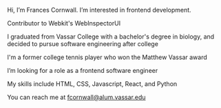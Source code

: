 Hi, I’m Frances Cornwall. I’m interested in frontend development.

Contributor to Webkit's WebInspectorUI

I graduated from Vassar College with a bachelor's degree in biology, and decided to pursue software engineering after college

I'm a former college tennis player who won the Matthew Vassar award

I’m looking for a role as a frontend software engineer

My skills include HTML, CSS, Javascript, React, and Python

You can reach me at fcornwall@alum.vassar.edu

<!---
francescorn/francescorn is a ✨ special ✨ repository because its `README.md` (this file) appears on your GitHub profile.
You can click the Preview link to take a look at your changes.
--->
